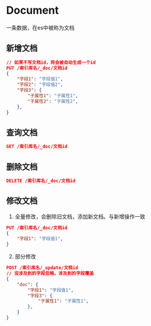 # Document
一条数据，在es中被称为文档

## 新增文档
```json
// 如果不写文档id，将会被自动生成一个id
PUT /索引库名/_doc/文档id
{
    "字段1": "字段值1",
    "字段2": "字段值2",
    "字段3": {
        "子属性1": "子属性1",
        "子属性2": "子属性2",
    },
}
```

## 查询文档
```json
GET /索引库名/_doc/文档id
```

## 删除文档
```json
DELETE /索引库名/_doc/文档id
```

## 修改文档
1. 全量修改，会删除旧文档，添加新文档。与新增操作一致
```json
PUT /索引库名/_doc/文档id
{
    "字段1": "字段值1",
}
```
2. 部分修改
```json
POST /索引库名/_update/文档id
// 没涉及到的字段忽略，涉及到的字段覆盖
{
    "doc": {
        "字段1": "字段值1",
        "字段3": {
            "子属性1": "子属性1",
        },
    }
}
```
